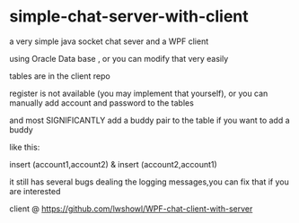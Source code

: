 # simple-chat-server-with-client
a very simple java socket chat sever and a WPF client

using Oracle Data base , or you can modify that very easily

tables are in the client repo

register is not available (you may implement that yourself), or you can manually add account and password to the tables

and most SIGNIFICANTLY add a buddy pair to the table if you want to add a buddy 

like this:

insert (account1,account2) & insert (account2,account1)

it still has several bugs dealing the logging messages,you can fix that if you are interested

client @ https://github.com/lwshowl/WPF-chat-client-with-server

